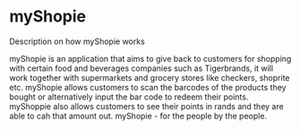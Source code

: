 # myShopie
Description on how myShopie works

myShopie is an application that aims to give back to customers for shopping with certain food and beverages companies such as Tigerbrands,
it will work together with supermarkets and grocery stores like checkers, shoprite etc.
myShopie allows customers to scan the barcodes of the products they bought or alternatively input the bar code to redeem their points.
myShoppie also allows customers to see their points in rands and they are able to cah that amount out.
myShopie - for the people by the people.
